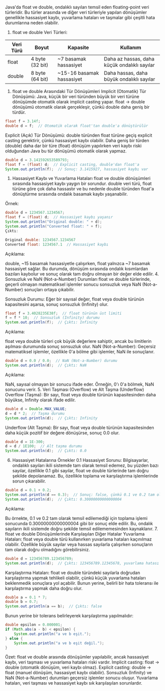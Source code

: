 Java'da float ve double, ondalıklı sayıları temsil eden floating-point veri türleridir. Bu türler arasında ve diğer veri türleriyle yapılan dönüşümler genellikle hassasiyet kaybı, yuvarlama hataları ve taşmalar gibi çeşitli hata durumlarına neden olabilir.

1. float ve double Veri Türleri:

| **Veri Türü** | **Boyut**        | **Kapasite**              | **Kullanım**                                 |
|---------------|------------------|---------------------------|----------------------------------------------|
| float         | 4 byte (32 bit)  | ~7 basamak hassasiyet     | Daha az hassas, daha küçük ondalıklı sayılar |
| double        | 8 byte (64 bit)  | ~15-16 basamak hassasiyet | Daha hassas, daha büyük ondalıklı sayılar    |

1. float ve double Arasındaki Tür Dönüşümleri
Implicit (Otomatik) Tür Dönüşümü:
Java, küçük bir veri türünden büyük bir veri türüne dönüşümde otomatik olarak implicit casting yapar.
float → double dönüşümü otomatik olarak gerçekleşir, çünkü double daha geniş bir türdür.

```java
float f = 3.14f;
double d = f;  // Otomatik olarak float'tan double'a dönüştürülür
```

Explicit (Açık) Tür Dönüşümü:
double türünden float türüne geçiş explicit casting gerektirir, çünkü hassasiyet kaybı olabilir.
Daha geniş bir türden (double) daha dar bir türe (float) dönüşüm yapılırken veri kaybı riski olduğundan Java bu tür dönüşümü otomatik olarak yapmaz.

```java
double d = 3.141592653589793;
float f = (float) d;  // Explicit casting, double'dan float'a
System.out.println(f);  // Sonuç: 3.1415927, hassasiyet kaybı var
```

1. Hassasiyet Kaybı ve Yuvarlama Hataları
float ve double dönüşümleri sırasında hassasiyet kaybı yaygın bir sorundur. double veri türü, float türüne göre çok daha hassastır ve bu nedenle double türünden float'a dönüştürme sırasında ondalık basamak kaybı yaşanabilir.

Örnek:
```java
double d = 1234567.1234567;
float f = (float) d;  // Hassasiyet kaybı yaşanır
System.out.println("Original double: " + d);
System.out.println("Converted float: " + f);
Çıktı:

Original double: 1234567.1234567
Converted float: 1234567.1  // Hassasiyet kaybı
```

Açıklama:

double, ~15 basamak hassasiyetle çalışırken, float yalnızca ~7 basamak hassasiyet sağlar. Bu durumda, dönüşüm sırasında ondalık kısımlardan bazıları kaybolur ve sonuç olarak tam doğru olmayan bir değer elde edilir.
4. Sonsuzluk ve NaN (Not-a-Number) Durumları
float ve double türlerinde, geçerli olmayan matematiksel işlemler sonucu sonsuzluk veya NaN (Not-a-Number) sonuçları ortaya çıkabilir.

Sonsuzluk Durumu:
Eğer bir sayısal değer, float veya double türünün kapasitesini aşarsa, sonuç sonsuzluk (Infinity) olur.

```java
float f = 3.4028235E38f;  // float türünün üst limiti
f = f * 10;  // Sonsuzluk (Infinity) durumu
System.out.println(f);  // Çıktı: Infinity
```

Açıklama:

float veya double türleri çok büyük değerlere sahiptir, ancak bu limitlerin aşılması durumunda sonuç sonsuzluk olur.
NaN (Not-a-Number):
Geçersiz matematiksel işlemler, özellikle 0'a bölme gibi işlemler, NaN ile sonuçlanır.

```java
double d = 0.0 / 0.0;  // NaN (Not-a-Number) durumu
System.out.println(d);  // Çıktı: NaN
```

Açıklama:

NaN, sayısal olmayan bir sonucu ifade eder. Örneğin, 0'ı 0'a bölmek, NaN sonucunu verir.
5. Veri Taşması (Overflow) ve Alt Taşma (Underflow)
Overflow (Taşma):
Bir sayı, float veya double türünün kapasitesinden daha büyükse, Infinity olarak ifade edilir.

```java
double d = Double.MAX_VALUE;
d = d * 2;  // Taşma durumu
System.out.println(d);  // Çıktı: Infinity
```

Underflow (Alt Taşma):
Bir sayı, float veya double türünün kapasitesinden daha küçük pozitif bir değere dönüşürse, sonuç 0.0 olur.

```java
double d = 1E-300;
d = d / 1E100;  // Alt taşma durumu
System.out.println(d);  // Çıktı: 0.0
```

6. Hassasiyet Hatalarına Örnekler
0.1 Hassasiyet Sorunu:
Bilgisayarlar, ondalıklı sayıları ikili sistemde tam olarak temsil edemez, bu yüzden bazı sayılar, özellikle 0.1 gibi sayılar, float ve double türlerinde tam doğru şekilde depolanamaz. Bu, özellikle toplama ve karşılaştırma işlemlerinde sorun çıkarabilir.

```java
double d = 0.1 + 0.2;
System.out.println(d == 0.3);  // Sonuç: false, çünkü 0.1 ve 0.2 tam olarak temsil edilemez
System.out.println(d);  // Çıktı: 0.30000000000000004
```

Açıklama:

Bu örnekte, 0.1 ve 0.2 tam olarak temsil edilemediği için toplama işlemi sonucunda 0.30000000000000004 gibi bir sonuç elde edilir. Bu, ondalık sayıların ikili sistemde doğru şekilde temsil edilememesinden kaynaklanır.
7. float ve double Dönüşümlerinde Karşılaşılan Diğer Hatalar
Yuvarlama Hataları: float veya double türü kullanırken yuvarlama hataları kaçınılmaz olabilir. Özellikle büyük sayılar veya hassas sayılarla çalışırken sonuçların tam olarak doğru olmadığını görebilirsiniz.

```java
double d = 123456789.123456789;
System.out.println(d);  // Çıktı: 123456789.12345678, yuvarlama hatası
```

Karşılaştırma Hataları: float ve double türündeki sayılarla doğrudan karşılaştırma yapmak tehlikeli olabilir, çünkü küçük yuvarlama hataları beklenmedik sonuçlara yol açabilir. Bunun yerine, belirli bir hata toleransı ile karşılaştırma yapmak daha doğru olur.

```java
double a = 0.1 * 7;
double b = 0.7;
System.out.println(a == b);  // Çıktı: false
```

Bunun yerine bir tolerans belirleyerek karşılaştırma yapılmalıdır:

```java
double epsilon = 0.000001;
if (Math.abs(a - b) < epsilon) {
    System.out.println("a ve b eşit.");
} else {
    System.out.println("a ve b eşit değil.");
}
```

Özet:
float ve double arasında dönüşümler yapılabilir, ancak hassasiyet kaybı, veri taşması ve yuvarlama hataları riski vardır.
Implicit casting: float → double (otomatik dönüşüm, veri kaybı olmaz).
Explicit casting: double → float (manuel dönüşüm, hassasiyet kaybı olabilir).
Sonsuzluk (Infinity) ve NaN (Not-a-Number) durumları geçersiz işlemler sonucu oluşur.
Yuvarlama hataları, veri taşması ve hassasiyet kaybı sık karşılaşılan sorunlardır.
